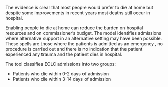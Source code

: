 The evidence is clear that most people would prefer to die at home but despite some improvements in recent years most deaths still occur in hospital.

Enabling people to die at home can reduce the burden on hospital resources and on commissioner’s budget. The model identifies admissions where alternative support in an alternative setting may have been possible. These spells are those where the patients is admitted as an emergency , no procedure is carried out and there is no indication that the patient experienced any trauma and the patient dies in hospital.

The tool classifies EOLC admissions into two groups:

* Patients who die within 0-2 days of admission
* Patients who die within 3-14 days of admission